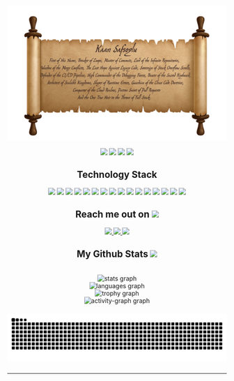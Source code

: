 
<p align="center">

<img src="https://github.com/KaanSafsoylu/KaanSafsoylu/blob/main/images/backgroundPic.png" />
</p>

<p align="center">
 
 <img src="https://badges.pufler.dev/visits/KaanSafsoylu/kaansafsoylu"/> 
 <img src="https://badges.pufler.dev/years/KaanSafsoylu"/> 
 <img src="https://badges.pufler.dev/repos/KaanSafsoylu"/>
 <img src="https://badges.pufler.dev/commits/monthly/KaanSafsoylu" />

</p>


<h2 align="center">Technology Stack</h2>

<p align="center">
<img src="https://img.shields.io/badge/-C++-00599C?style=flat-square&logo=c"/>
<img src="https://img.shields.io/badge/C%23-black?style=flat-square&logo=sharp"/>
<img src="https://img.shields.io/badge/java-brown?style=flat-square&logo=coffeescript"/>
<img src="https://img.shields.io/badge/-HTML5-E34F26?style=flat-square&logo=html5&logoColor=white"/>
<img src="https://img.shields.io/badge/-CSS3-1572B6?style=flat-square&logo=css3"/>
<img src="https://img.shields.io/badge/nextjs-black?style=flat-square&logo=nestjs"/>
<img src="https://img.shields.io/badge/-JavaScript-black?style=flat-square&logo=javascript"/>
<img src="https://img.shields.io/badge/appium-purple?style=flat-square&logo=appium"/>
<img src="https://img.shields.io/badge/selenium-green?style=flat-square&logo=selenium"/>
<img src="https://img.shields.io/badge/SpringBoot-yellow?style=flat-square&logo=springboot"/>
<img src="https://img.shields.io/badge/-Nodejs-black?style=flat-square&logo=Node.js"/>
<img src="https://img.shields.io/badge/-React-black?style=flat-square&logo=react"/>
<img src="https://img.shields.io/badge/-MongoDB-black?style=flat-square&logo=mongodb"/>
<img src="https://img.shields.io/badge/-MySQL-black?style=flat-square&logo=mysql"/>
<img src="https://img.shields.io/badge/-Git-black?style=flat-square&logo=git"/>
<img src="https://img.shields.io/badge/-GitHub-black?style=flat-square&logo=github"/>
</p>

<h2 align="center">Reach me out on <img src="https://media0.giphy.com/media/jqNPzdTTxQfOgOqpO4/source.gif" width="50"></h2>

<p align="center">
 <a href="https://www.instagram.com/kaansafsoylu/">
<img src="https://img.shields.io/badge/-kaansafsoylu-purple?style=flat-square&logo=instagram&logoColor=white&link=https://www.instagram.com/kaansafsoylu/"/>
  </a>
<a href="mailto: kaansafsoylu@hotmail.com">
 <img src="https://img.shields.io/badge/-KaanSafsoylu-c14438?style=flat-square&logo=Gmail&logoColor=white&link=mailto:kaansafsoylu@hotmail.com"/>
</a>
<a href="https://www.linkedin.com/in/kkaansafsoylu/">
 <img src="https://img.shields.io/badge/-kaansafsoylu-blue?style=flat-square&logo=Linkedin&logoColor=white&link=https://www.linkedin.com/in/kaansafsoylu/"/>
</a>
</p>


<h2 align="center">My Github Stats <img src="https://media.giphy.com/media/VgCDAzcKvsR6OM0uWg/giphy.gif" width="50"></h2>
 
<br>

<div align="center">
  <img src="https://github-readme-stats.vercel.app/api?username=KaanSafsoylu&hide_title=false&hide_rank=false&show_icons=true&include_all_commits=true&count_private=true&disable_animations=false&theme=dracula&locale=en&hide_border=false&order=1" height="150" alt="stats graph" /> <br>
  <img src="https://github-readme-stats.vercel.app/api/top-langs?username=KaanSafsoylu&locale=en&hide_title=false&layout=compact&card_width=320&langs_count=5&theme=dracula&hide_border=false&order=2" height="150" alt="languages graph" /> <br>
  <img src="https://github-profile-trophy.vercel.app?username=KaanSafsoylu&theme=dracula&column=-1&row=1&margin-w=8&margin-h=8&no-bg=false&no-frame=false&order=4" height="150" alt="trophy graph" /> <br>
  <img src="https://github-readme-activity-graph.vercel.app/graph?username=KaanSafsoylu&radius=16&theme=react&area=true&order=5" height="300" alt="activity-graph graph"  />
</div>

###

###

<p align = "center">
<img src="https://raw.githubusercontent.com/KaanSafsoylu/KaanSafsoylu/output/snake.svg" alt="Snake animation" />

###
</p> 

<hr>

